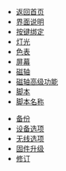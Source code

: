 <!-- docs/_sidebar.md -->

* [返回首页](/README.md)
* [界面说明](./README.md)
* [按键绑定](./key.md)
* [灯光](./led.md)
* [色表](./palette.md)
* [屏幕](./screen.md)
* [磁轴](./HE_CFG.md)
* [磁轴高级功能](./HE_ADV.md)
* [脚本](./script.md)
* [脚本名称](./script_name.md)
<!-- [脚本例程](codebook.md) -->  
<!-- * [脚本录制](script_record.md) -->  
* [备份](./backup.md)
* [设备选项](./device_option.md)
* [无线选项](./rf_opt.md)
* [固件升级](./firmware_update.md)
* [修订](./revision.md)
